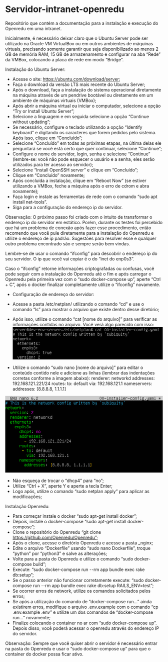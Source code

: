 # Servidor-intranet-openredu
Repositório que contém a documentação para a instalação e execução do Openredu em uma intranet.

Inicialmente, é necessário deixar claro que o Ubuntu Server pode ser utilizado na Oracle VM VirtualBox ou em outros ambientes de máquinas virtuais, precisando somente garantir que seja disponibilizado ao menos 2 GB de memória RAM, 15 GB de armazenamento e configurar na aba “Rede” da VMBox, colocando a placa de rede em modo “Bridge”.

Instalação do Ubuntu Server:
- Acesse o site: https://ubuntu.com/download/server;
- Faça o download da versão LTS mais recente do Ubuntu Server;
- Após o download, faça a instalação do sistema operacional diretamente na máquina através de um pendrive bootável ou diretamente em um ambiente de máquinas virtuais (VMBox);
- Após abrir a máquina virtual ou iniciar o computador, selecione a opção “Try or Install Ubuntu Server”;
- Selecione a linguagem e em seguida selecione a opção “Continue without updating”;
- Se necessário, configure o teclado utilizando a opção “Identify keyboard” e digitando os caracteres que forem pedidos pelo sistema. Após isso, clique em “Concluído”;
- Selecione “Concluído” em todas as próximas etapas, na última delas ele perguntará se você está certo que quer continuar, selecione “Continue”;
- Configure o nome do servidor, login, senha e selecione “Continue” (lembre-se: você não pode esquecer o usuário e a senha, eles serão utilizados para ter acesso ao servidor);
- Selecione “Install OpenSSH server” e clique em “Concluído”;
- Clique em “Concluído” novamente;
- Após concluída a instalação, clique em “Reboot Now” (se estiver utilizando a VMBox, feche a máquina após o erro de cdrom e abra novamente);
- Faça login e instale as ferramentas de rede com o comando “sudo apt install net-tools”.
- Siga para a configuração do endereço ip do servidor.

Observação: O próximo passo foi criado com o intuito de transformar o endereço ip do servidor em estático. Porém, durante os testes foi percebido que há um problema de conexão após fazer esse procedimento, então recomendo que você pule diretamente para a instalação do Openredu e utilize o endereço de ip padrão. Sugestões para resolver esse e qualquer outro problema encontrado são e sempre serão bem vindas.

Lembre-se de usar o comando “ifconfig” para descobrir o endereço ip do seu servidor. O ip que você vai copiar é o do “inet do enp0s3”.

Caso o “ifconfig” retorne informações criptografadas ou confusas, você pode seguir com a instalação do Openredu até o fim e após carregar o Openredu pela primeira vez com o “sudo docker-compose up”, aperte “Ctrl + C”, após o docker finalizar completamente utilize o “ifconfig” novamente.

- Configuração de endereço do servidor:
- Acesse a pasta /etc/netplan/ utilizando o comando “cd” e use o comando “ls” para mostrar o arquivo que existe dentro desse diretório;
- Após isso, utilize o comando “cat [nome do arquivo]” para verificar as informações contidas no arquivo. Você verá algo parecido com isso:
![](config_padrao.png)

- Utilize o comando “sudo nano [nome do arquivo]” para editar o conteúdo contido nele e adicione as linhas (lembrar das indentações corretas conforme a imagem abaixo): 
   renderer: networkd
   addresses: 
   192.168.121.221/24
   routes: 
   to: default
   via: 192.168.121.1
   nameservers:
   addresses: [8.8.8.8, 1.1.1.1]

![](config_final.png)


- Não esqueça de trocar o “dhcp4” para “no”;
- Utilize “Ctrl + X”, aperte Y e aperte a tecla Enter;
- Logo após, utilize o comando “sudo netplan apply” para aplicar as modificações;





Instalação Openredu:
- Para começar instale o docker “sudo apt-get install docker”;
- Depois, instale o docker-compose “sudo apt-get install docker-compose”;
- Clone o repositório do Openredu “git clone https://github.com/Openredu/Openredu”;
- Após o clone, acesse o diretório Openredu e acesse a pasta _nginx;
- Edite o arquivo “Dockerfile” usando “sudo nano Dockerfile”, troque “python” por “python3” e salve as alterações;
- Volte para a pasta do Openredu e utilize o comando “sudo docker-compose build”;
- Execute: “sudo docker-compose run --rm app bundle exec rake db:setup”;
- Se o passo anterior não funcionar corretamente execute: “sudo docker-compose run --rm app bundle exec rake db:setup RAILS_ENV=test”;
- Se ocorrer erros de network, utilize os comandos solicitados pelos erros;
- Se após a utilização do comando de “docker-compose run…” ainda existirem erros, modifique o arquivo .env.example com o comando “cp .env.example .env” e utilize um dos comandos de “docker-compose run…” novamente;
- Finalize colocando o container no ar com “sudo docker-compose up”. Depois disso, você poderá acessar o openredu através do endereço IP do servidor.

Observação: Sempre que você quiser abrir o servidor é necessário entrar na pasta do Openredu e usar o “sudo docker-compose up” para que o container do docker possa ficar ativo.
